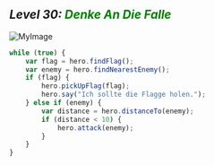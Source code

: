 ## ***Level 30:***  <span style="color: green">***Denke An Die Falle***



![MyImage](<Welt 2 Level 30.png>)

```Javascript
while (true) {
    var flag = hero.findFlag();
    var enemy = hero.findNearestEnemy();
    if (flag) {
        hero.pickUpFlag(flag);
        hero.say("Ich sollte die Flagge holen.");
    } else if (enemy) {
        var distance = hero.distanceTo(enemy);
        if (distance < 10) {
            hero.attack(enemy);
        }
    }
}
```